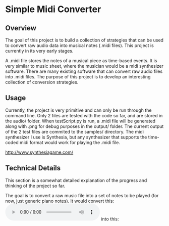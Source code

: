 <h1>Simple Midi Converter</h1>
<h2>Overview</h2>

The goal of this project is to build a collection of strategies that can be used to convert raw audio data into musical notes (.midi files). This project is currently in its very early stages.

A .midi file stores the notes of a musical piece as time-based events. It is very similar to music sheet, where the musician would be a midi synthesizer software. There are many existing software that can convert raw audio files into .midi files. The purpose of this project is to develop an interesting collection of conversion strategies.

<h2>Usage</h2>

Currently, the project is very primitive and can only be run through the command line.
Only 2 files are tested with the code so far, and are stored in the audio/ folder. When testScript.py is run, a .midi file will be generated along with .png for debug purposes in the output/ folder. The current output of the 2 test files are commited to the samples/ directory. The midi synthesizer I use is Synthesia, but any synthesizer that supports the time-coded midi format would work for playing the .midi file.

http://www.synthesiagame.com/


<h2>Technical Details</h2>
This section is a somewhat detailed explanation of the progress and thinking of the project so far.

The goal is to convert a raw music file into a set of notes to be played (for now, just generic piano notes). It would convert this:
<audio controls>
  <source src="audio/Ltheme2Demo.wav" type="audio/wav">
  <source src="audio/Ltheme2Demo.mp3" type="audio/mp3">
Your browser does not support the audio element.
</audio>
into this:

